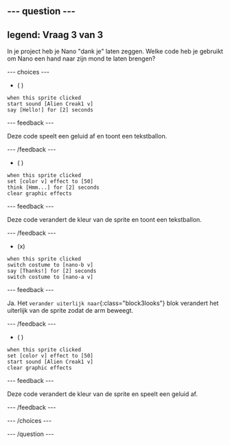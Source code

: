 
--- question ---
---
legend: Vraag 3 van 3
---

In je project heb je Nano "dank je" laten zeggen. Welke code heb je gebruikt om Nano een hand naar zijn mond te laten brengen?

--- choices ---

- ( )
```blocks3
when this sprite clicked
start sound [Alien Creak1 v]
say [Hello!] for [2] seconds 
```

  --- feedback ---

Deze code speelt een geluid af en toont een tekstballon.

  --- /feedback ---

- ( )
```blocks3
when this sprite clicked
set [color v] effect to [50] 
think [Hmm...] for [2] seconds 
clear graphic effects 
```

  --- feedback ---

Deze code verandert de kleur van de sprite en toont een tekstballon.

  --- /feedback ---

- (x)
```blocks3
when this sprite clicked
switch costume to [nano-b v] 
say [Thanks!] for [2] seconds
switch costume to [nano-a v]
```

  --- feedback ---

Ja. Het `verander uiterlijk naar`{:class="block3looks"} blok verandert het uiterlijk van de sprite zodat de arm beweegt.

  --- /feedback ---

- ( )
```blocks3
when this sprite clicked
set [color v] effect to [50]
start sound [Alien Creak1 v] 
clear graphic effects 
```

  --- feedback ---

Deze code verandert de kleur van de sprite en speelt een geluid af.

  --- /feedback ---

--- /choices ---

--- /question ---
